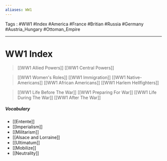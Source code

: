 ```yaml
---
aliases: WW1
---
```

Tags : #WW1 #Index #America #France #Britian #Russia #Germany #Austria_Hungary #Ottoman_Empire
___
# WW1 Index
> [[WW1 Allied Powers]]
> [[WW1 Central Powers]]

> [[WW1 Women's Roles]]
> [[WW1 Immigration]]
> [[WW1 Native-Americans]]
> [[WW1 African Americans]]
> [[WW1 Harlem Hellfighters]]

> [[WW1 Life Before The War]]
> [[WW1 Preparing For War]]
> [[WW1 Life During The War]]
> [[WW1 After The War]]

##### Vocabulary
- [[Entente]] 
- [[Imperialism]]
- [[Militarism]]
- [[Alsace and Lorraine]]
- [[Ultimatum]]
- [[Mobilize]]
- [[Neutrality]]